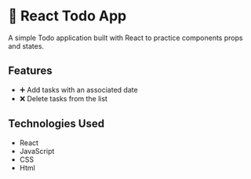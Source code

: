 # 📝 React Todo App

A simple Todo application built with React to practice components props and states.

## Features

- ➕ Add tasks with an associated date
- ❌ Delete tasks from the list

## Technologies Used

- React
- JavaScript
- CSS
- Html
